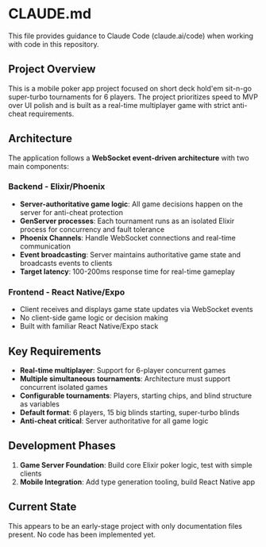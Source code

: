 # CLAUDE.md

This file provides guidance to Claude Code (claude.ai/code) when working with code in this repository.

## Project Overview

This is a mobile poker app project focused on short deck hold'em sit-n-go super-turbo tournaments for 6 players. The project prioritizes speed to MVP over UI polish and is built as a real-time multiplayer game with strict anti-cheat requirements.

## Architecture

The application follows a **WebSocket event-driven architecture** with two main components:

### Backend - Elixir/Phoenix
- **Server-authoritative game logic**: All game decisions happen on the server for anti-cheat protection
- **GenServer processes**: Each tournament runs as an isolated Elixir process for concurrency and fault tolerance
- **Phoenix Channels**: Handle WebSocket connections and real-time communication
- **Event broadcasting**: Server maintains authoritative game state and broadcasts events to clients
- **Target latency**: 100-200ms response time for real-time gameplay

### Frontend - React Native/Expo
- Client receives and displays game state updates via WebSocket events
- No client-side game logic or decision making
- Built with familiar React Native/Expo stack

## Key Requirements

- **Real-time multiplayer**: Support for 6-player concurrent games
- **Multiple simultaneous tournaments**: Architecture must support concurrent isolated games
- **Configurable tournaments**: Players, starting chips, and blind structure as variables
- **Default format**: 6 players, 15 big blinds starting, super-turbo blinds
- **Anti-cheat critical**: Server authoritative for all game logic

## Development Phases

1. **Game Server Foundation**: Build core Elixir poker logic, test with simple clients
2. **Mobile Integration**: Add type generation tooling, build React Native app

## Current State

This appears to be an early-stage project with only documentation files present. No code has been implemented yet.